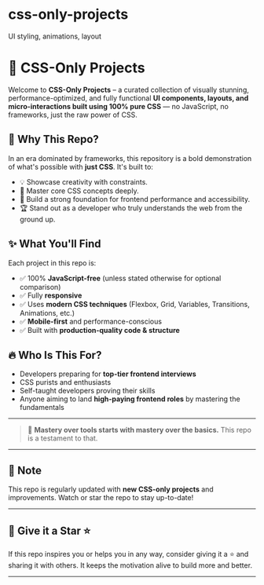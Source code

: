 # css-only-projects
UI styling, animations, layout

# 🎨 CSS-Only Projects

Welcome to **CSS-Only Projects** – a curated collection of visually stunning, performance-optimized, and fully functional **UI components, layouts, and micro-interactions built using 100% pure CSS** — no JavaScript, no frameworks, just the raw power of CSS.

## 🚀 Why This Repo?

In an era dominated by frameworks, this repository is a bold demonstration of what's possible with **just CSS**. It's built to:

- 💡 Showcase creativity with constraints.
- 🧠 Master core CSS concepts deeply.
- 📐 Build a strong foundation for frontend performance and accessibility.
- 🏆 Stand out as a developer who truly understands the web from the ground up.

## ✨ What You'll Find

Each project in this repo is:

- ✅ 100% **JavaScript-free** (unless stated otherwise for optional comparison)
- ✅ Fully **responsive**
- ✅ Uses **modern CSS techniques** (Flexbox, Grid, Variables, Transitions, Animations, etc.)
- ✅ **Mobile-first** and performance-conscious
- ✅ Built with **production-quality code & structure**

## 🔥 Who Is This For?

- Developers preparing for **top-tier frontend interviews**
- CSS purists and enthusiasts
- Self-taught developers proving their skills
- Anyone aiming to land **high-paying frontend roles** by mastering the fundamentals

---

> 🧠 **Mastery over tools starts with mastery over the basics.** This repo is a testament to that.

---

## 📌 Note

This repo is regularly updated with **new CSS-only projects** and improvements. Watch or star the repo to stay up-to-date!

---

## 📣 Give it a Star ⭐

If this repo inspires you or helps you in any way, consider giving it a ⭐ and sharing it with others. It keeps the motivation alive to build more and better.

---

